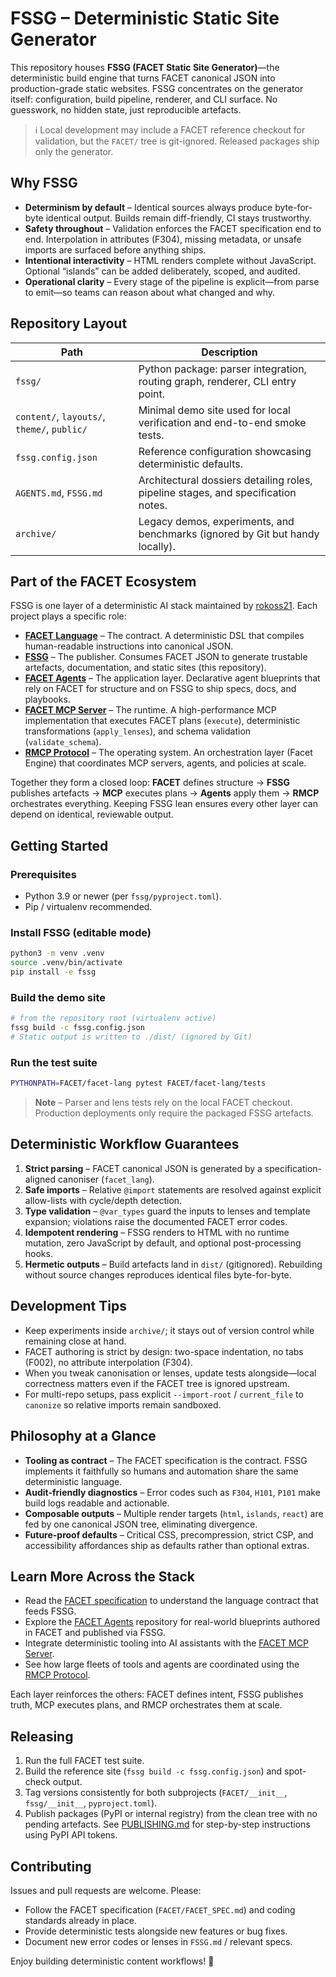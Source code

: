 # FSSG – Deterministic Static Site Generator

This repository houses **FSSG (FACET Static Site Generator)**—the deterministic build engine that turns FACET canonical JSON into production-grade static websites. FSSG concentrates on the generator itself: configuration, build pipeline, renderer, and CLI surface. No guesswork, no hidden state, just reproducible artefacts.

> ℹ️ Local development may include a FACET reference checkout for validation, but the `FACET/` tree is git-ignored. Released packages ship only the generator.

## Why FSSG
- **Determinism by default** – Identical sources always produce byte-for-byte identical output. Builds remain diff-friendly, CI stays trustworthy.
- **Safety throughout** – Validation enforces the FACET specification end to end. Interpolation in attributes (F304), missing metadata, or unsafe imports are surfaced before anything ships.
- **Intentional interactivity** – HTML renders complete without JavaScript. Optional “islands” can be added deliberately, scoped, and audited.
- **Operational clarity** – Every stage of the pipeline is explicit—from parse to emit—so teams can reason about what changed and why.

## Repository Layout

| Path | Description |
| --- | --- |
| `fssg/` | Python package: parser integration, routing graph, renderer, CLI entry point. |
| `content/`, `layouts/`, `theme/`, `public/` | Minimal demo site used for local verification and end-to-end smoke tests. |
| `fssg.config.json` | Reference configuration showcasing deterministic defaults. |
| `AGENTS.md`, `FSSG.md` | Architectural dossiers detailing roles, pipeline stages, and specification notes. |
| `archive/` | Legacy demos, experiments, and benchmarks (ignored by Git but handy locally). |

## Part of the FACET Ecosystem
FSSG is one layer of a deterministic AI stack maintained by [rokoss21](https://github.com/rokoss21). Each project plays a specific role:

- **[FACET Language](https://github.com/rokoss21/FACET)** – The contract. A deterministic DSL that compiles human-readable instructions into canonical JSON.
- **[FSSG](https://github.com/rokoss21/FACET-FSSG)** – The publisher. Consumes FACET JSON to generate trustable artefacts, documentation, and static sites (this repository).
- **[FACET Agents](https://github.com/rokoss21/FACET-AGENTS)** – The application layer. Declarative agent blueprints that rely on FACET for structure and on FSSG to ship specs, docs, and playbooks.
- **[FACET MCP Server](https://github.com/rokoss21/FACET_mcp)** – The runtime. A high-performance MCP implementation that executes FACET plans (`execute`), deterministic transformations (`apply_lenses`), and schema validation (`validate_schema`).
- **[RMCP Protocol](https://github.com/rokoss21/rmcp-protocol)** – The operating system. An orchestration layer (Facet Engine) that coordinates MCP servers, agents, and policies at scale.

Together they form a closed loop: **FACET** defines structure → **FSSG** publishes artefacts → **MCP** executes plans → **Agents** apply them → **RMCP** orchestrates everything. Keeping FSSG lean ensures every other layer can depend on identical, reviewable output.

## Getting Started

### Prerequisites
- Python 3.9 or newer (per `fssg/pyproject.toml`).
- Pip / virtualenv recommended.

### Install FSSG (editable mode)
```bash
python3 -m venv .venv
source .venv/bin/activate
pip install -e fssg
```

### Build the demo site
```bash
# from the repository root (virtualenv active)
fssg build -c fssg.config.json
# Static output is written to ./dist/ (ignored by Git)
```

### Run the test suite
```bash
PYTHONPATH=FACET/facet-lang pytest FACET/facet-lang/tests
```

> **Note** – Parser and lens tests rely on the local FACET checkout. Production deployments only require the packaged FSSG artefacts.

## Deterministic Workflow Guarantees
1. **Strict parsing** – FACET canonical JSON is generated by a specification-aligned canoniser (`facet_lang`).
2. **Safe imports** – Relative `@import` statements are resolved against explicit allow-lists with cycle/depth detection.
3. **Type validation** – `@var_types` guard the inputs to lenses and template expansion; violations raise the documented FACET error codes.
4. **Idempotent rendering** – FSSG renders to HTML with no runtime mutation, zero JavaScript by default, and optional post-processing hooks.
5. **Hermetic outputs** – Build artefacts land in `dist/` (gitignored). Rebuilding without source changes reproduces identical files byte-for-byte.

## Development Tips
- Keep experiments inside `archive/`; it stays out of version control while remaining close at hand.
- FACET authoring is strict by design: two-space indentation, no tabs (F002), no attribute interpolation (F304).
- When you tweak canonisation or lenses, update tests alongside—local correctness matters even if the FACET tree is ignored upstream.
- For multi-repo setups, pass explicit `--import-root` / `current_file` to `canonize` so relative imports remain sandboxed.

## Philosophy at a Glance
- **Tooling as contract** – The FACET specification is the contract. FSSG implements it faithfully so humans and automation share the same deterministic language.
- **Audit-friendly diagnostics** – Error codes such as `F304`, `H101`, `P101` make build logs readable and actionable.
- **Composable outputs** – Multiple render targets (`html`, `islands`, `react`) are fed by one canonical JSON tree, eliminating divergence.
- **Future-proof defaults** – Critical CSS, precompression, strict CSP, and accessibility affordances ship as defaults rather than optional extras.

## Learn More Across the Stack
- Read the [FACET specification](https://github.com/rokoss21/FACET) to understand the language contract that feeds FSSG.
- Explore the [FACET Agents](https://github.com/rokoss21/FACET-AGENTS) repository for real-world blueprints authored in FACET and published via FSSG.
- Integrate deterministic tooling into AI assistants with the [FACET MCP Server](https://github.com/rokoss21/FACET_mcp).
- See how large fleets of tools and agents are coordinated using the [RMCP Protocol](https://github.com/rokoss21/rmcp-protocol).

Each layer reinforces the others: FACET defines intent, FSSG publishes truth, MCP executes plans, and RMCP orchestrates them at scale.

## Releasing
1. Run the full FACET test suite.
2. Build the reference site (`fssg build -c fssg.config.json`) and spot-check output.
3. Tag versions consistently for both subprojects (`FACET/__init__`, `fssg/__init__`, `pyproject.toml`).
4. Publish packages (PyPI or internal registry) from the clean tree with no pending artefacts. See [PUBLISHING.md](PUBLISHING.md) for step-by-step instructions using PyPI API tokens.

## Contributing
Issues and pull requests are welcome. Please:
- Follow the FACET specification (`FACET/FACET_SPEC.md`) and coding standards already in place.
- Provide deterministic tests alongside new features or bug fixes.
- Document new error codes or lenses in `FSSG.md` / relevant specs.

Enjoy building deterministic content workflows! 🚀
